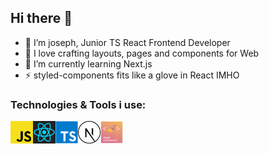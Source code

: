 ## Hi there 👋

- 👋 I’m joseph, Junior TS React Frontend Developer
- 👀 I love crafting layouts, pages and components for Web
- 🌱 I’m currently learning Next.js
- ⚡ styled-components fits like a glove in React IMHO

### Technologies & Tools i use:

<img align="left" alt="styled components" width="36px" src="/logo/javascript.png" />
<img align="left" alt="styled components" width="36px" src="/logo/react.svg" />
<img align="left" alt="styled components" width="36px" src="/logo/typescript.jpg" />
<img align="left" alt="styled components" width="36px" src="/logo/next1.png" />
<img align="left" alt="styled components" width="36px" src="/logo/styled-components.png" />
